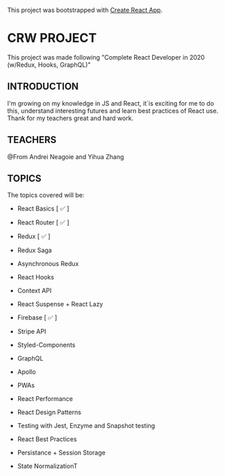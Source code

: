 This project was bootstrapped with [Create React App](https://github.com/facebook/create-react-app).


# CRW PROJECT
This project was made following "Complete React Developer in 2020 (w/Redux, Hooks, GraphQL)"

## INTRODUCTION
I'm growing on my knowledge in JS and React, it´is exciting for me to do this, understand interesting futures and learn best practices of React use.
Thank for my teachers great and hard work.

## TEACHERS
@From Andrei Neagoie and Yihua Zhang

## TOPICS
The topics covered will be:

- React Basics [ &#9989; ]

- React Router [ &#9989; ]

- Redux [ &#9989; ]

- Redux Saga

- Asynchronous Redux

- React Hooks

- Context API

- React Suspense + React Lazy

- Firebase [ &#9989; ]

- Stripe API

- Styled-Components

- GraphQL

- Apollo

- PWAs

- React Performance

- React Design Patterns

- Testing with Jest, Enzyme and Snapshot testing

- React Best Practices

- Persistance + Session Storage

- State NormalizationT

